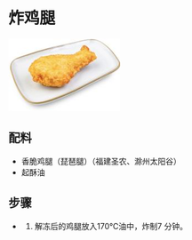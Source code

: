 # 炸鸡腿

![炸鸡腿](../images/炸鸡腿.png)


## 配料

- 香脆鸡腿（琵琶腿）（福建圣农、滁州太阳谷）
- 起酥油

## 步骤

- 1. 解冻后的鸡腿放入170℃油中，炸制7 分钟。

